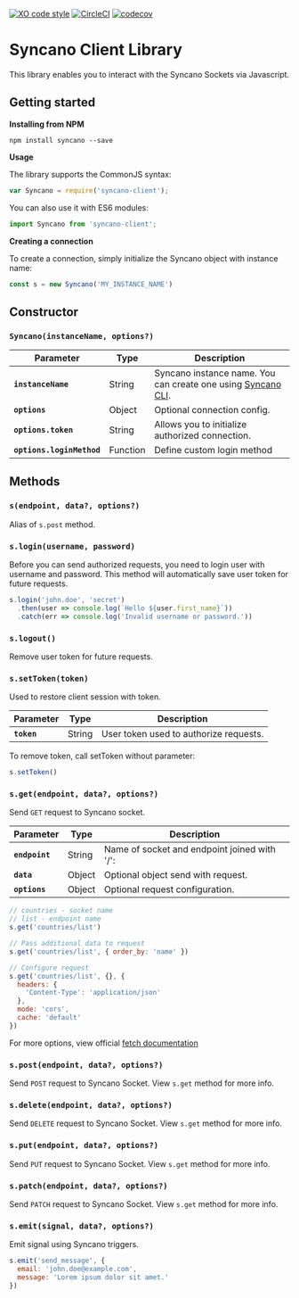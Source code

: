 [![XO code style](https://img.shields.io/badge/code_style-XO-5ed9c7.svg)](https://github.com/sindresorhus/xo)   [![CircleCI](https://circleci.com/gh/Syncano/syncano-client-js.svg?style=shield&circle-token=2efee697e0cee80591aec86e022a9dbe0b3b25b8)](https://circleci.com/gh/Syncano/syncano-client-js)   [![codecov](https://codecov.io/gh/Syncano/syncano-client-js/branch/master/graph/badge.svg)](https://codecov.io/gh/Syncano/syncano-client-js)
# Syncano Client Library

This library enables you to interact with the Syncano Sockets via Javascript.

## Getting started

**Installing from NPM**

    npm install syncano --save

**Usage**

The library supports the CommonJS syntax:

```js
var Syncano = require('syncano-client');
```
    
You can also use it with ES6 modules:

```js
import Syncano from 'syncano-client';
```

**Creating a connection**

To create a connection, simply initialize the Syncano object with instance name:

```js
const s = new Syncano('MY_INSTANCE_NAME')
```

## Constructor

### `Syncano(instanceName, options?)`

| Parameter | Type | Description |
|-----------|------|-------------|
| **`instanceName`** | String | Syncano instance name. You can create one using [Syncano CLI](https://github.com/Syncano/syncano-node-cli). |
| **`options`** | Object | Optional connection config. |
| **`options.token`** | String | Allows you to initialize authorized connection. |
| **`options.loginMethod`** |  Function | Define custom login method |


## Methods

### `s(endpoint, data?, options?)`

Alias of `s.post` method.

### `s.login(username, password)`

Before you can send authorized requests, you need to login user with username and password. This method will automatically save user token for future requests.

```js
s.login('john.doe', 'secret')
  .then(user => console.log(`Hello ${user.first_name}`))
  .catch(err => console.log('Invalid username or password.'))
```

### `s.logout()`

Remove user token for future requests.

### `s.setToken(token)`

Used to restore client session with token.

| Parameter | Type | Description |
|-----------|------|-------------|
| **`token`** | String | User token used to authorize requests.  |

To remove token, call setToken without parameter:

```js
s.setToken()
```

### `s.get(endpoint, data?, options?)`

Send `GET` request to Syncano socket. 

| Parameter | Type | Description |
|-----------|------|-------------|
| **`endpoint`** | String | Name of socket and endpoint joined with '/':  |
| **`data`** | Object | Optional object send with request. |
| **`options`** | Object | Optional request configuration. |


```js
// countries - socket name
// list - endpoint name
s.get('countries/list')

// Pass additional data to request
s.get('countries/list', { order_by: 'name' })

// Configure request
s.get('countries/list', {}, {
  headers: {
    'Content-Type': 'application/json'
  },
  mode: 'cors',
  cache: 'default'
})
```

For more options, view official [fetch documentation](https://fetch.spec.whatwg.org/)

### `s.post(endpoint, data?, options?)`

Send `POST` request to Syncano Socket. View `s.get` method for more info.

### `s.delete(endpoint, data?, options?)`

Send `DELETE` request to Syncano Socket. View `s.get` method for more info.

### `s.put(endpoint, data?, options?)`

Send `PUT` request to Syncano Socket. View `s.get` method for more info.

### `s.patch(endpoint, data?, options?)`

Send `PATCH` request to Syncano Socket. View `s.get` method for more info.

### `s.emit(signal, data?, options?)`

Emit signal using Syncano triggers. 

```js
s.emit('send_message', {
  email: 'john.doe@example.com',
  message: 'Lorem ipsum dolor sit amet.'
})
```
